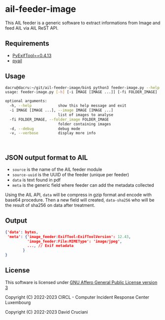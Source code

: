 # ail-feeder-image
This AIL feeder is a generic software to extract informations from Image and feed AIL via AIL ReST API.



## Requirements

- [PyExifTool==0.4.13](https://github.com/smarnach/pyexiftool)
- [pyail](https://github.com/ail-project/PyAIL)



## Usage

~~~bash
dacru@dacru:~/git/ail-feeder-image/bin$ python3 feeder-image.py --help  
usage: feeder-image.py [-h] [-i IMAGE [IMAGE ...]] [-fi FOLDER_IMAGE] [-d] [-v]

optional arguments:
  -h, --help            show this help message and exit
  -i IMAGE [IMAGE ...], --image IMAGE [IMAGE ...]
                        list of images to analyse
  -fi FOLDER_IMAGE, --folder_image FOLDER_IMAGE
                        folder containing images
  -d, --debug           debug mode
  -v, --verbose         display more info

  
~~~



## JSON output format to AIL

- `source` is the name of the AIL feeder module
- `source-uuid` is the UUID of the feeder (unique per feeder)
- `data` is text found in pdf
- `meta` is the generic field where feeder can add the metadata collected

Using the AIL API, `data` will be compress in gzip format and encode with base64 procedure. Then a new field will created, `data-sha256` who will be the result of sha256 on data after treatment.



## Output

~~~json
{'data': bytes,
 'meta': {'image_feeder:ExifTool:ExifToolVersion': 12.43,
          'image_feeder:File:MIMEType': 'image/jpeg',
          ..., // Exif metadata
		}
}

~~~


## License


This software is licensed under [GNU Affero General Public License version 3](http://www.gnu.org/licenses/agpl-3.0.html)

Copyright (C) 2022-2023 CIRCL - Computer Incident Response Center Luxembourg

Copyright (C) 2022-2023 David Cruciani
